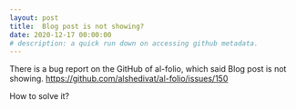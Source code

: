 ```yaml
---
layout: post
title:  Blog post is not showing?
date: 2020-12-17 00:00:00
# description: a quick run down on accessing github metadata.
---
```


There is a bug report on the GitHub of al-folio, which said Blog post is not showing.
https://github.com/alshedivat/al-folio/issues/150

How to solve it?